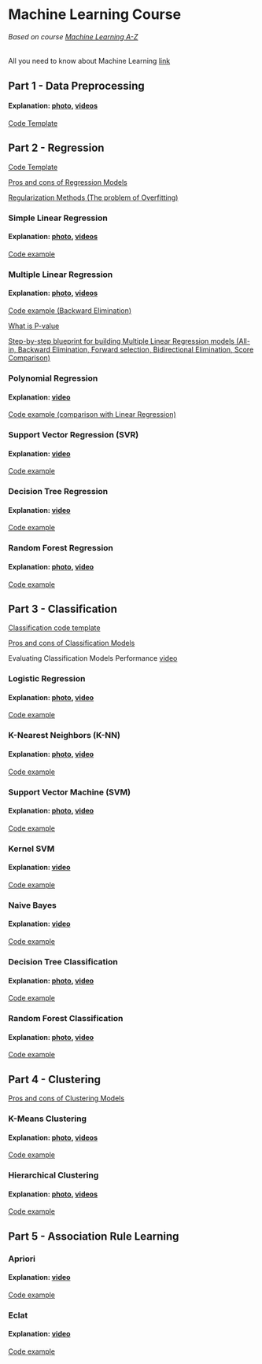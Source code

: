 # Machine Learning Course
###### Based on course [Machine Learning A-Z](https://www.udemy.com/machinelearning/)
All you need to know about Machine Learning [link](https://vas3k.ru/blog/machine_learning/)

## Part 1 - Data Preprocessing
#### Explanation: [photo](https://github.com/DmitryPoliuha/ml-course/blob/master/Part%201%20-%20Data%20Preprocessing/data_preprocessing.jpg), [videos](https://www.udemy.com/machinelearning/learn/v4/t/lecture/5683408)

[Code Template](https://github.com/DmitryPoliuha/ml-course/blob/master/Part%201%20-%20Data%20Preprocessing/data_preprocessing_template.py)



## Part 2 - Regression
[Code Template](https://github.com/DmitryPoliuha/ml-course/blob/master/Part%202%20-%20Regression/regression_template.py)

[Pros and cons of Regression Models](https://github.com/DmitryPoliuha/ml-course/blob/master/Part%202%20-%20Regression/Regression-Pros-Cons.pdf)

[Regularization Methods (The problem of Overfitting)](https://github.com/DmitryPoliuha/ml-course/blob/master/Part%202%20-%20Regression/Regularization-Methods.pdf)


### Simple Linear Regression
#### Explanation: [photo](https://github.com/DmitryPoliuha/ml-course/blob/master/Part%202%20-%20Regression/Simple%20Linear%20Regression/simple-linear-regression.jpg), [videos](https://www.udemy.com/machinelearning/learn/v4/t/lecture/5795729)

[Code example](https://github.com/DmitryPoliuha/ml-course/blob/master/Part%202%20-%20Regression/Simple%20Linear%20Regression/simple_linear_regression.py)


### Multiple Linear Regression
#### Explanation: [photo](https://github.com/DmitryPoliuha/ml-course/blob/master/Part%202%20-%20Regression/Multiple%20Linear%20Regression/multiple-linear-regression.jpg), [videos](https://www.udemy.com/machinelearning/learn/v4/t/lecture/5795731)

[Code example (Backward Elimination)](https://github.com/DmitryPoliuha/ml-course/blob/master/Part%202%20-%20Regression/Multiple%20Linear%20Regression/multiple_linear_regression.py)

[What is P-value](https://www.wikihow.com/Calculate-P-Value)

[Step-by-step blueprint for building Multiple Linear Regression models (All-in, Backward Elimination, Forward selection, Bidirectional Elimination, Score Comparison)](https://github.com/DmitryPoliuha/ml-course/blob/master/Part%202%20-%20Regression/Multiple%20Linear%20Regression/Step-by-step-Blueprints-For-Building-Models.pdf)


### Polynomial Regression
#### Explanation: [video](https://www.udemy.com/machinelearning/learn/v4/t/lecture/5732728)

[Code example (comparison with Linear Regression)](https://github.com/DmitryPoliuha/ml-course/blob/master/Part%202%20-%20Regression/Polynomial%20Regression/polynomial_regression.py)


### Support Vector Regression (SVR)
#### Explanation: [video](https://www.udemy.com/machinelearning/learn/v4/t/lecture/10459548)

[Code example](https://github.com/DmitryPoliuha/ml-course/blob/master/Part%202%20-%20Regression/Support%20Vector%20Regression%20(SVR)/svr.py)


### Decision Tree Regression
#### Explanation: [video](https://www.udemy.com/machinelearning/learn/v4/t/lecture/5732730)

[Code example](https://github.com/DmitryPoliuha/ml-course/blob/master/Part%202%20-%20Regression/Decision%20Tree%20Regression/decision_tree_regression.py)


### Random Forest Regression
#### Explanation: [photo](https://github.com/DmitryPoliuha/ml-course/blob/master/Part%202%20-%20Regression/Random%20Forest%20Regression/random-forest.jpg), [video](https://www.udemy.com/machinelearning/learn/v4/t/lecture/5732732)

[Code example](https://github.com/DmitryPoliuha/ml-course/blob/master/Part%202%20-%20Regression/Random%20Forest%20Regression/random_forest_regression.py)



## Part 3 - Classification
[Classification code template](https://github.com/DmitryPoliuha/ml-course/blob/master/Part%203%20-%20Classification/classification_template.py)

[Pros and cons of Classification Models](https://github.com/DmitryPoliuha/ml-course/blob/master/Part%203%20-%20Classification/Classification-Pros-Cons.pdf)

Evaluating Classification Models Performance [video](https://www.udemy.com/machinelearning/learn/v4/t/lecture/5773378)


### Logistic Regression
#### Explanation: [photo](https://github.com/DmitryPoliuha/ml-course/tree/master/Part%203%20-%20Classification/Logistic%20Regression), [video](https://www.udemy.com/machinelearning/learn/v4/t/lecture/6270024)

[Code example](https://github.com/DmitryPoliuha/ml-course/blob/master/Part%203%20-%20Classification/Logistic%20Regression/logistic_regression.py)


### K-Nearest Neighbors (K-NN)
#### Explanation: [photo](https://github.com/DmitryPoliuha/ml-course/blob/master/Part%203%20-%20Classification/K-Nearest%20Neighbors%20(K-NN)/knn.jpg), [video](https://www.udemy.com/machinelearning/learn/v4/t/lecture/5714404)

[Code example](https://github.com/DmitryPoliuha/ml-course/blob/master/Part%203%20-%20Classification/K-Nearest%20Neighbors%20(K-NN)/knn.py)


### Support Vector Machine (SVM)
#### Explanation: [photo](https://github.com/DmitryPoliuha/ml-course/blob/master/Part%203%20-%20Classification/Support%20Vector%20Machine%20(SVM)/svm.jpg), [video](https://www.udemy.com/machinelearning/learn/v4/t/lecture/5714406)

[Code example](https://github.com/DmitryPoliuha/ml-course/blob/master/Part%203%20-%20Classification/Support%20Vector%20Machine%20(SVM)/svm.py)


### Kernel SVM
#### Explanation: [video](https://www.udemy.com/machinelearning/learn/v4/t/lecture/6113144)

[Code example](https://github.com/DmitryPoliuha/ml-course/blob/master/Part%203%20-%20Classification/Kernel%20SVM/kernel_svm.py)


### Naive Bayes
#### Explanation: [video](https://www.udemy.com/machinelearning/learn/v4/t/lecture/5732738)

[Code example](https://github.com/DmitryPoliuha/ml-course/blob/master/Part%203%20-%20Classification/Naive%20Bayes/naive_bayes.py)


### Decision Tree Classification
#### Explanation: [photo](https://github.com/DmitryPoliuha/ml-course/blob/master/Part%203%20-%20Classification/Decision%20Tree%20Classification/decision-tree.jpg), [video](https://www.udemy.com/machinelearning/learn/v4/t/lecture/5714410)

[Code example](https://github.com/DmitryPoliuha/ml-course/blob/master/Part%203%20-%20Classification/Decision%20Tree%20Classification/decision_tree_classification.py)


### Random Forest Classification
#### Explanation: [photo](https://github.com/DmitryPoliuha/ml-course/blob/master/Part%203%20-%20Classification/Random%20Forest%20Classification/random-forest.jpg), [video](https://www.udemy.com/machinelearning/learn/v4/t/lecture/5714412)

[Code example](https://github.com/DmitryPoliuha/ml-course/blob/master/Part%203%20-%20Classification/Random%20Forest%20Classification/random_forest_classification.py)



## Part 4 - Clustering
[Pros and cons of Clustering Models](https://github.com/DmitryPoliuha/ml-course/blob/master/Part%204%20-%20Clustering/Clustering-Pros-Cons.pdf)


### K-Means Clustering
#### Explanation: [photo](https://github.com/DmitryPoliuha/ml-course/blob/master/Part%204%20-%20Clustering/K-Means%20Clustering/k-means.jpg), [videos](https://www.udemy.com/machinelearning/learn/v4/t/lecture/5714416)

[Code example](https://github.com/DmitryPoliuha/ml-course/blob/master/Part%204%20-%20Clustering/K-Means%20Clustering/kmeans.py)


### Hierarchical Clustering
#### Explanation: [photo](https://github.com/DmitryPoliuha/ml-course/blob/master/Part%204%20-%20Clustering/Hierarchical%20Clustering/hierarchical-clustering.jpg), [videos](https://www.udemy.com/machinelearning/learn/v4/t/lecture/5714428)

[Code example](https://github.com/DmitryPoliuha/ml-course/blob/master/Part%204%20-%20Clustering/Hierarchical%20Clustering/hc.py)



## Part 5 - Association Rule Learning


### Apriori
#### Explanation: [video](https://www.udemy.com/machinelearning/learn/v4/t/lecture/6455322)

[Code example](https://github.com/DmitryPoliuha/ml-course/blob/master/Part%205%20-%20Association%20Rule%20Learning/Apriori/apriori.py)


### Eclat
#### Explanation: [video](https://www.udemy.com/machinelearning/learn/v4/t/lecture/6455326)

[Code example](https://github.com/DmitryPoliuha/ml-course/blob/master/Part%205%20-%20Association%20Rule%20Learning/Eclat/eclat.py)
